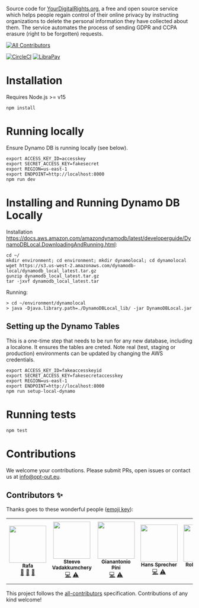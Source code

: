Source code for [YourDigitalRights.org](https://yourdigitalrights.org/), a free and open source service which helps people regain control of their online privacy by instructing organizations to delete the personal information they have collected about them. The service automates the process of sending GDPR and CCPA erasure (right to be forgotten) requests.
<!-- ALL-CONTRIBUTORS-BADGE:START - Do not remove or modify this section -->
[![All Contributors](https://img.shields.io/badge/all_contributors-7-orange.svg?style=flat-square)](#contributors-)
<!-- ALL-CONTRIBUTORS-BADGE:END -->

[![CircleCI](https://circleci.com/gh/your-digital-rights/yourdigitalrights.org.svg?style=svg)](https://app.circleci.com/pipelines/github/your-digital-rights)
[![LibraPay](https://img.shields.io/liberapay/patrons/YourDigitalRights.org.svg?logo=liberapay)](https://liberapay.com/YourDigitalRights.org/donate)

# Installation

Requires Node.js >= v15

`npm install`

# Running locally

Ensure Dynamo DB is running locally (see below).

```
export ACCESS_KEY_ID=accesskey
export SECRET_ACCESS_KEY=fakesecret
export REGION=us-east-1
export ENDPOINT=http://localhost:8000
npm run dev
```

# Installing and Running Dynamo DB Locally

Installation https://docs.aws.amazon.com/amazondynamodb/latest/developerguide/DynamoDBLocal.DownloadingAndRunning.html:
```
cd ~/
mkdir environment; cd environment; mkdir dynamolocal; cd dynamolocal
wget https://s3.us-west-2.amazonaws.com/dynamodb-local/dynamodb_local_latest.tar.gz
gunzip dynamodb_local_latest.tar.gz
tar -jxvf dynamodb_local_latest.tar
```

Running:
```
> cd ~/environment/dynamolocal
> java -Djava.library.path=./DynamoDBLocal_lib/ -jar DynamoDBLocal.jar
```

## Setting up the Dynamo Tables

This is a one-time step that needs to be run for any new database, including a localone. It ensures the tables are creted. Note real (test, staging or production) environments can be updated by changing the AWS credentials.

```
export ACCESS_KEY_ID=fakeaccesskeyid
export SECRET_ACCESS_KEY=fakesecretaccesskey
export REGION=us-east-1
export ENDPOINT=http://localhost:8000
npm run setup-local-dynamo
```

# Running tests

`npm test`

# Contributions
We welcome your contributions. Please submit PRs, open issues or contact us at info@opt-out.eu.

## Contributors ✨

Thanks goes to these wonderful people ([emoji key](https://allcontributors.org/docs/en/emoji-key)):

<!-- ALL-CONTRIBUTORS-LIST:START - Do not remove or modify this section -->
<!-- prettier-ignore-start -->
<!-- markdownlint-disable -->
<table>
  <tr>
    <td align="center"><a href="https://github.com/roughprada"><img src="https://avatars.githubusercontent.com/u/5957010?v=4?s=100" width="100px;" alt=""/><br /><sub><b>Rafa</b></sub></a><br /><a href="#ideas-roughprada" title="Ideas, Planning, & Feedback">🤔</a> <a href="#design-roughprada" title="Design">🎨</a> <a href="#userTesting-roughprada" title="User Testing">📓</a></td>
    <td align="center"><a href="https://github.com/steevevadakkumchery"><img src="https://avatars.githubusercontent.com/u/45942491?v=4?s=100" width="100px;" alt=""/><br /><sub><b>Steeve Vadakkumchery</b></sub></a><br /><a href="https://github.com/your-digital-rights/yourdigitalrights.org/commits?author=steevevadakkumchery" title="Code">💻</a> <a href="https://github.com/your-digital-rights/yourdigitalrights.org/commits?author=steevevadakkumchery" title="Tests">⚠️</a></td>
    <td align="center"><a href="https://github.com/gianantoniopini"><img src="https://avatars.githubusercontent.com/u/63844628?v=4?s=100" width="100px;" alt=""/><br /><sub><b>Gianantonio Pini</b></sub></a><br /><a href="https://github.com/your-digital-rights/yourdigitalrights.org/commits?author=gianantoniopini" title="Code">💻</a> <a href="https://github.com/your-digital-rights/yourdigitalrights.org/commits?author=gianantoniopini" title="Tests">⚠️</a></td>
    <td align="center"><a href="http://hanssprecher.com"><img src="https://avatars.githubusercontent.com/u/258820?v=4?s=100" width="100px;" alt=""/><br /><sub><b>Hans Sprecher</b></sub></a><br /><a href="https://github.com/your-digital-rights/yourdigitalrights.org/commits?author=honzie" title="Code">💻</a> <a href="https://github.com/your-digital-rights/yourdigitalrights.org/commits?author=honzie" title="Tests">⚠️</a></td>
    <td align="center"><a href="https://github.com/robwebdev"><img src="https://avatars.githubusercontent.com/u/1155270?v=4?s=100" width="100px;" alt=""/><br /><sub><b>Rob Chandler</b></sub></a><br /><a href="https://github.com/your-digital-rights/yourdigitalrights.org/commits?author=robwebdev" title="Code">💻</a> <a href="https://github.com/your-digital-rights/yourdigitalrights.org/commits?author=robwebdev" title="Tests">⚠️</a></td>
    <td align="center"><a href="https://github.com/limptwiglet"><img src="https://avatars.githubusercontent.com/u/25396?v=4?s=100" width="100px;" alt=""/><br /><sub><b>Mark Gerrard</b></sub></a><br /><a href="https://github.com/your-digital-rights/yourdigitalrights.org/commits?author=limptwiglet" title="Code">💻</a> <a href="https://github.com/your-digital-rights/yourdigitalrights.org/commits?author=limptwiglet" title="Tests">⚠️</a></td>
    <td align="center"><a href="https://github.com/yoavaviram"><img src="https://avatars.githubusercontent.com/u/537092?v=4?s=100" width="100px;" alt=""/><br /><sub><b>Yoav Aviram</b></sub></a><br /><a href="https://github.com/your-digital-rights/yourdigitalrights.org/commits?author=yoavaviram" title="Code">💻</a> <a href="https://github.com/your-digital-rights/yourdigitalrights.org/pulls?q=is%3Apr+reviewed-by%3Ayoavaviram" title="Reviewed Pull Requests">👀</a> <a href="#projectManagement-yoavaviram" title="Project Management">📆</a> <a href="#ideas-yoavaviram" title="Ideas, Planning, & Feedback">🤔</a> <a href="#fundingFinding-yoavaviram" title="Funding Finding">🔍</a> <a href="#content-yoavaviram" title="Content">🖋</a></td>
  </tr>
</table>

<!-- markdownlint-restore -->
<!-- prettier-ignore-end -->

<!-- ALL-CONTRIBUTORS-LIST:END -->

This project follows the [all-contributors](https://github.com/all-contributors/all-contributors) specification. Contributions of any kind welcome!
